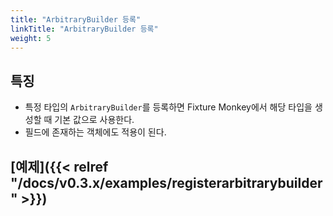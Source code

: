 ```yaml
---
title: "ArbitraryBuilder 등록"
linkTitle: "ArbitraryBuilder 등록"
weight: 5
---
```


## 특징
- 특정 타입의 `ArbitraryBuilder`를 등록하면 Fixture Monkey에서 해당 타입을 생성할 때 기본 값으로 사용한다. 
- 필드에 존재하는 객체에도 적용이 된다.

## [예제]({{< relref "/docs/v0.3.x/examples/registerarbitrarybuilder" >}})
